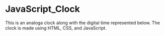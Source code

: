 # JavaScript_Clock
This is an analoga clock along with the digital time represented below. The clock is made using HTML, CSS, and JavaScript.
